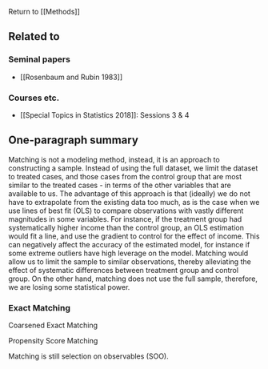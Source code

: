 Return to [[Methods]]

## Related to

### Seminal papers
* [[Rosenbaum and Rubin 1983]]

### Courses etc.
* [[Special Topics in Statistics 2018]]: Sessions 3 & 4

## One-paragraph summary
Matching is not a modeling method, instead, it is an approach to constructing a sample. Instead of using the full dataset, we limit the dataset to treated cases, and those cases from the control group that are most similar to the treated cases - in terms of the other variables that are available to us. The advantage of this approach is that (ideally) we do not have to extrapolate from the existing data too much, as is the case when we use lines of best fit (OLS) to compare observations with vastly different magnitudes in some variables. For instance, if the treatment group had systematically higher income than the control group, an OLS estimation would fit a line, and use the gradient to control for the effect of income. This can negatively affect the accuracy of the estimated model, for instance if some extreme outliers have high leverage on the model. Matching would allow us to limit the sample to similar observations, thereby alleviating the effect of systematic differences between treatment group and control group. On the other hand, matching does not use the full sample, therefore, we are losing some statistical power.

### Exact Matching


Coarsened Exact Matching

Propensity Score Matching

Matching is still selection on observables (SOO).